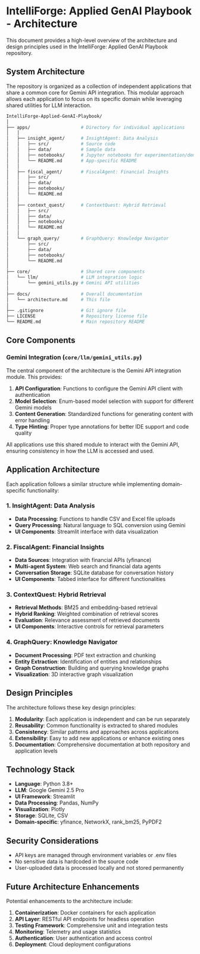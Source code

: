 # IntelliForge: Applied GenAI Playbook - Architecture

This document provides a high-level overview of the architecture and design principles used in the IntelliForge: Applied GenAI Playbook repository.

## System Architecture

The repository is organized as a collection of independent applications that share a common core for Gemini API integration. This modular approach allows each application to focus on its specific domain while leveraging shared utilities for LLM interaction.

```bash
IntelliForge-Applied-GenAI-Playbook/
│
├── apps/                   # Directory for individual applications
│   │
│   ├── insight_agent/      # InsightAgent: Data Analysis
│   │   ├── src/            # Source code
│   │   ├── data/           # Sample data
│   │   ├── notebooks/      # Jupyter notebooks for experimentation/demos
│   │   └── README.md       # App-specific README
│   │
│   ├── fiscal_agent/       # FiscalAgent: Financial Insights
│   │   ├── src/
│   │   ├── data/
│   │   ├── notebooks/
│   │   └── README.md
│   │
│   ├── context_quest/      # ContextQuest: Hybrid Retrieval
│   │   ├── src/
│   │   ├── data/
│   │   ├── notebooks/
│   │   └── README.md
│   │
│   └── graph_query/        # GraphQuery: Knowledge Navigator
│       ├── src/
│       ├── data/
│       ├── notebooks/
│       └── README.md
│
├── core/                   # Shared core components
│   └── llm/                # LLM integration logic
│       └── gemini_utils.py # Gemini API utilities
│
├── docs/                   # Overall documentation
│   └── architecture.md     # This file
│
├── .gitignore              # Git ignore file
├── LICENSE                 # Repository license file
└── README.md               # Main repository README
```

## Core Components

### Gemini Integration (`core/llm/gemini_utils.py`)

The central component of the architecture is the Gemini API integration module. This provides:

1. **API Configuration**: Functions to configure the Gemini API client with authentication
2. **Model Selection**: Enum-based model selection with support for different Gemini models
3. **Content Generation**: Standardized functions for generating content with error handling
4. **Type Hinting**: Proper type annotations for better IDE support and code quality

All applications use this shared module to interact with the Gemini API, ensuring consistency in how the LLM is accessed and used.

## Application Architecture

Each application follows a similar structure while implementing domain-specific functionality:

### 1. InsightAgent: Data Analysis

- **Data Processing**: Functions to handle CSV and Excel file uploads
- **Query Processing**: Natural language to SQL conversion using Gemini
- **UI Components**: Streamlit interface with data visualization

### 2. FiscalAgent: Financial Insights

- **Data Sources**: Integration with financial APIs (yfinance)
- **Multi-agent System**: Web search and financial data agents
- **Conversation Storage**: SQLite database for conversation history
- **UI Components**: Tabbed interface for different functionalities

### 3. ContextQuest: Hybrid Retrieval

- **Retrieval Methods**: BM25 and embedding-based retrieval
- **Hybrid Ranking**: Weighted combination of retrieval scores
- **Evaluation**: Relevance assessment of retrieved documents
- **UI Components**: Interactive controls for retrieval parameters

### 4. GraphQuery: Knowledge Navigator

- **Document Processing**: PDF text extraction and chunking
- **Entity Extraction**: Identification of entities and relationships
- **Graph Construction**: Building and querying knowledge graphs
- **Visualization**: 3D interactive graph visualization

## Design Principles

The architecture follows these key design principles:

1. **Modularity**: Each application is independent and can be run separately
2. **Reusability**: Common functionality is extracted to shared modules
3. **Consistency**: Similar patterns and approaches across applications
4. **Extensibility**: Easy to add new applications or enhance existing ones
5. **Documentation**: Comprehensive documentation at both repository and application levels

## Technology Stack

- **Language**: Python 3.8+
- **LLM**: Google Gemini 2.5 Pro
- **UI Framework**: Streamlit
- **Data Processing**: Pandas, NumPy
- **Visualization**: Plotly
- **Storage**: SQLite, CSV
- **Domain-specific**: yfinance, NetworkX, rank_bm25, PyPDF2

## Security Considerations

- API keys are managed through environment variables or .env files
- No sensitive data is hardcoded in the source code
- User-uploaded data is processed locally and not stored permanently

## Future Architecture Enhancements

Potential enhancements to the architecture include:

1. **Containerization**: Docker containers for each application
2. **API Layer**: RESTful API endpoints for headless operation
3. **Testing Framework**: Comprehensive unit and integration tests
4. **Monitoring**: Telemetry and usage statistics
5. **Authentication**: User authentication and access control
6. **Deployment**: Cloud deployment configurations
